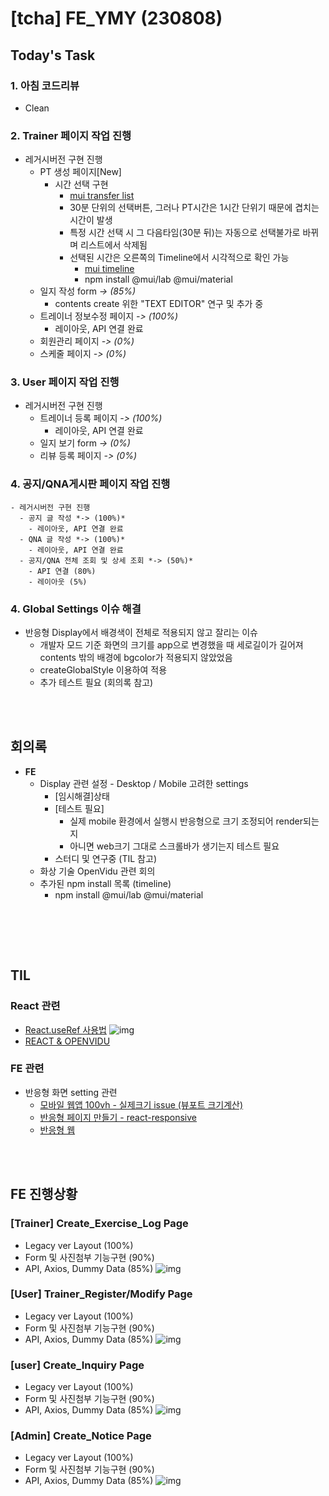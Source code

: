 # [tcha] FE_YMY (230808)

## Today's Task

  ### 1. 아침 코드리뷰
  - Clean 
  ### 2. Trainer 페이지 작업 진행 
  - 레거시버전 구현 진행
    - PT 생성 페이지[New]
      - 시간 선택 구현
        - [mui transfer list](https://mui.com/material-ui/react-transfer-list/)
        - 30분 단위의 선택버튼, 그러나 PT시간은 1시간 단위기 때문에 겹치는 시간이 발생
        - 특정 시간 선택 시 그 다음타임(30분 뒤)는 자동으로 선택불가로 바뀌며 리스트에서 삭제됨 
        - 선택된 시간은 오른쪽의 Timeline에서 시각적으로 확인 가능
          - [mui timeline](https://mui.com/material-ui/react-timeline/)
          - npm install @mui/lab @mui/material
    - 일지 작성 form *-> (85%)*
      - contents create 위한 "TEXT EDITOR" 연구 및 추가 중 
    - 트레이너 정보수정 페이지 *-> (100%)*
      - 레이아웃, API 연결 완료 
    - 회원관리 페이지 *-> (0%)*
    - 스케줄 페이지  *-> (0%)*
  <!-- - API 연결 (Dummy Data) 기반 마련  -->
  ### 3. User 페이지 작업 진행
  - 레거시버전 구현 진행
    - 트레이너 등록 페이지 *-> (100%)*
      - 레이아웃, API 연결 완료 
    - 일지 보기 form *-> (0%)*
    - 리뷰 등록 페이지 *-> (0%)*
  ### 4. 공지/QNA게시판 페이지 작업 진행
    - 레거시버전 구현 진행
      - 공지 글 작성 *-> (100%)*
        - 레이아웃, API 연결 완료
      - QNA 글 작성 *-> (100%)*
        - 레이아웃, API 연결 완료 
      - 공지/QNA 전체 조회 및 상세 조회 *-> (50%)*
        - API 연결 (80%)
        - 레이아웃 (5%)
  <!-- - API 연결 (Dummy Data) 기반 마련  -->
  ### 4. Global Settings 이슈 해결 
  - 반응형 Display에서 배경색이 전체로 적용되지 않고 잘리는 이슈  
      - 개발자 모드 기준 화면의 크기를 app으로 변경했을 때 세로길이가 길어져 contents 밖의 배경에 bgcolor가 적용되지 않았었음 
      - createGlobalStyle 이용하여 적용
      - 추가 테스트 필요 (회의록 참고)
  

<br><br>
  

## 회의록
  - **FE**
    - Display 관련 설정 - Desktop / Mobile 고려한 settings
      - [임시해결]상태
      - [테스트 필요] 
        - 실제 mobile 환경에서 실행시 반응형으로 크기 조정되어 render되는지 
        - 아니면 web크기 그대로 스크롤바가 생기는지 테스트 필요
      - 스터디 및 연구중 (TIL 참고)
    - 화상 기술 OpenVidu 관련 회의 
    - 추가된 npm install 목록 (timeline)
      - npm install @mui/lab @mui/material
  <br>

  <!-- - **BE 소통**
    -  필요 API 수정 논의
       - (트레이너) PT 생성 페이지
       - (유저) PT 예약 페이지  -->
    

  <!-- - **지금까지 정리 및 추가된 Prototype 공유**  
    ![img](img/shortcuts.png) 
    ![img](img/Trainer_Profile.png) 
    ![img](img/PT_INFO.png) 
    ![img](img/Calender_user_TR.png)  -->

<br><br>

## TIL 
### React 관련 
- [React.useRef 사용법](https://itprogramming119.tistory.com/entry/React-useRef-%EC%82%AC%EC%9A%A9%EB%B2%95-%EB%B0%8F-%EC%98%88%EC%A0%9C)
   ![img](img/typescript_useref.png) 
- [REACT & OPENVIDU](https://docs.openvidu.io/en/stable/tutorials/openvidu-react/)


### FE 관련
- 반응형 화면 setting 관련
  - [모바일 웹앱 100vh - 실제크기 issue (뷰포트 크기계산)](https://velog.io/@eunddodi/React-%EB%AA%A8%EB%B0%94%EC%9D%BC-%EC%9B%B9-%EC%95%B1-100vh-%EC%8B%A4%EC%A0%9C-%ED%99%94%EB%A9%B4-%ED%81%AC%EA%B8%B0%EB%A1%9C-%EB%A7%9E%EC%B6%94%EA%B8%B0)
  - [반응형 페이지 만들기 - react-responsive](https://stickode.tistory.com/643)
  - [반응형 웹](https://eblee-repo.tistory.com/47)
  
<!-- ### BE 관련
  <details>
    <summary> AWS </summary>

  
  </details> -->

<br><br>

## FE 진행상황  

### [Trainer] Create_Exercise_Log Page
- Legacy ver Layout (100%)
- Form 및 사진첨부 기능구현 (90%)
- API, Axios, Dummy Data (85%)
    ![img](img/create_ex_log.png)


### [User] Trainer_Register/Modify Page
  - Legacy ver Layout (100%)
   - Form 및 사진첨부 기능구현 (90%)
   - API, Axios, Dummy Data (85%)
    ![img](img/register_trainer_page.png)

### [user] Create_Inquiry Page
- Legacy ver Layout (100%)
- Form 및 사진첨부 기능구현 (90%)
- API, Axios, Dummy Data (85%)
    ![img](img/create_qna_page.png)


### [Admin] Create_Notice Page
- Legacy ver Layout (100%)
- Form 및 사진첨부 기능구현 (90%)
- API, Axios, Dummy Data (85%)
    ![img](img/create_notice_page.png)
  